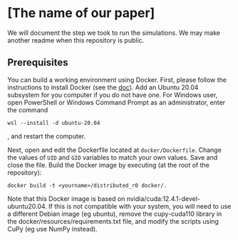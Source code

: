 # [The name of our paper]
We will document the step we took to run the simulations. We may make another readme when this repository is public.

## Prerequisites
You can build a working environment using Docker.
First, please follow the instructions to install Docker (see the [doc](https://docs.docker.com/get-docker/)).
Add an Ubuntu 20.04 subsystem for you computer if you do not have one.
For Windows user, open PowerShell or Windows Command Prompt as an administrator, enter the command 

```
wsl --install -d ubuntu-20.04
```

, and restart the computer. 

Next, open and edit the Dockerfile located at `docker/Dockerfile`. 
Change the values of `UID` and `GID` variables to match your own values.
Save and close the file.
Build the Docker image by executing (at the root of the repository):

```
docker build -t <yourname>/distributed_r0 docker/.
```
Note that this Docker image is based on nvidia/cuda:12.4.1-devel-ubuntu20.04. 
If this is not compatible with your system, you will need to use a different Debian image (eg ubuntu), remove the cupy-cuda110 library in the docker/resources/requirements.txt file, and modify the scripts using CuPy (eg use NumPy instead).



